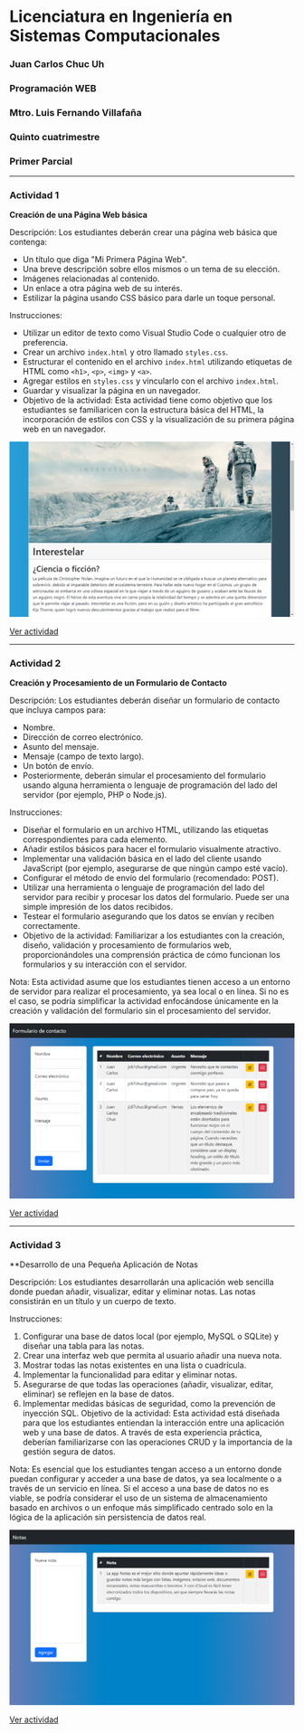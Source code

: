 # Licenciatura en Ingeniería en Sistemas Computacionales 
### Juan Carlos Chuc Uh
### Programación WEB
### Mtro. Luis Fernando Villafaña
### Quinto cuatrimestre
### Primer Parcial
-------------
### Actividad 1

**Creación de una Página Web básica**

Descripción: Los estudiantes deberán crear una página web básica que contenga:

- Un título que diga "Mi Primera Página Web".
- Una breve descripción sobre ellos mismos o un tema de su elección.
- Imágenes relacionadas al contenido.
- Un enlace a otra página web de su interés.
- Estilizar la página usando CSS básico para darle un toque personal.

Instrucciones:

- Utilizar un editor de texto como Visual Studio Code o cualquier otro de preferencia.
- Crear un archivo `index.html` y otro llamado `styles.css`.
- Estructurar el contenido en el archivo `index.html` utilizando etiquetas de HTML como `<h1>`, `<p>`, `<img>` y `<a>`.
- Agregar estilos en `styles.css` y vincularlo con el archivo `index.html`.
- Guardar y visualizar la página en un navegador.
- Objetivo de la actividad: Esta actividad tiene como objetivo que los estudiantes se familiaricen con la estructura básica del HTML, la incorporación de estilos con CSS y la visualización de su primera página web en un navegador.

![](/Img/Actividad1.png)

[Ver actividad](/P1A1%20-%20web_basica)

-------------

### Actividad 2

**Creación y Procesamiento de un Formulario de Contacto**

Descripción: Los estudiantes deberán diseñar un formulario de contacto que incluya campos para:

- Nombre.
- Dirección de correo electrónico.
- Asunto del mensaje.
- Mensaje (campo de texto largo).
- Un botón de envío.
- Posteriormente, deberán simular el procesamiento del formulario usando alguna herramienta o lenguaje de programación del lado del servidor (por ejemplo, PHP o Node.js).

Instrucciones:

- Diseñar el formulario en un archivo HTML, utilizando las etiquetas correspondientes para cada elemento.
- Añadir estilos básicos para hacer el formulario visualmente atractivo.
- Implementar una validación básica en el lado del cliente usando JavaScript (por ejemplo, asegurarse de que ningún campo esté vacío).
- Configurar el método de envío del formulario (recomendado: POST).
- Utilizar una herramienta o lenguaje de programación del lado del servidor para recibir y procesar los datos del formulario. Puede ser una simple impresión de los datos recibidos.
- Testear el formulario asegurando que los datos se envían y reciben correctamente.
- Objetivo de la actividad: Familiarizar a los estudiantes con la creación, diseño, validación y procesamiento de formularios web, proporcionándoles una comprensión práctica de cómo funcionan los formularios y su interacción con el servidor.

Nota: Esta actividad asume que los estudiantes tienen acceso a un entorno de servidor para realizar el procesamiento, ya sea local o en línea. Si no es el caso, se podría simplificar la actividad enfocándose únicamente en la creación y validación del formulario sin el procesamiento del servidor.

![](/Img/Actividad2.png)

[Ver actividad](/P1A2%20-%20formulario_de_contacto)

-------------

### Actividad 3

**Desarrollo de una Pequeña Aplicación de Notas

Descripción: Los estudiantes desarrollarán una aplicación web sencilla donde puedan añadir, visualizar, editar y eliminar notas. Las notas consistirán en un título y un cuerpo de texto.

Instrucciones:

1. Configurar una base de datos local (por ejemplo, MySQL o SQLite) y diseñar una tabla para las notas.
2. Crear una interfaz web que permita al usuario añadir una nueva nota.
3. Mostrar todas las notas existentes en una lista o cuadrícula.
4. Implementar la funcionalidad para editar y eliminar notas.
5. Asegurarse de que todas las operaciones (añadir, visualizar, editar, eliminar) se reflejen en la base de datos.
6. Implementar medidas básicas de seguridad, como la prevención de inyección SQL.
Objetivo de la actividad: Esta actividad está diseñada para que los estudiantes entiendan la interacción entre una aplicación web y una base de datos. A través de esta experiencia práctica, deberían familiarizarse con las operaciones CRUD y la importancia de la gestión segura de datos.

Nota: Es esencial que los estudiantes tengan acceso a un entorno donde puedan configurar y acceder a una base de datos, ya sea localmente o a través de un servicio en línea. Si el acceso a una base de datos no es viable, se podría considerar el uso de un sistema de almacenamiento basado en archivos o un enfoque más simplificado centrado solo en la lógica de la aplicación sin persistencia de datos real.

![](/Img/Actividad3.png)

[Ver actividad](/P1A3%20-%20Notas)
